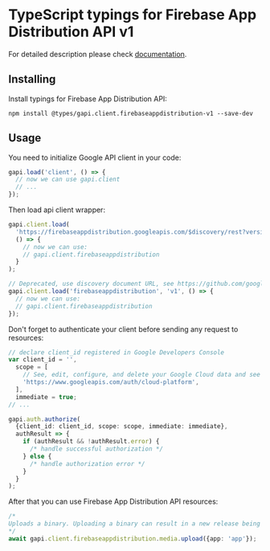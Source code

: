 # TypeScript typings for Firebase App Distribution API v1

For detailed description please check [documentation](https://firebase.google.com/products/app-distribution).

## Installing

Install typings for Firebase App Distribution API:

```
npm install @types/gapi.client.firebaseappdistribution-v1 --save-dev
```

## Usage

You need to initialize Google API client in your code:

```typescript
gapi.load('client', () => {
  // now we can use gapi.client
  // ...
});
```

Then load api client wrapper:

```typescript
gapi.client.load(
  'https://firebaseappdistribution.googleapis.com/$discovery/rest?version=v1',
  () => {
    // now we can use:
    // gapi.client.firebaseappdistribution
  }
);
```

```typescript
// Deprecated, use discovery document URL, see https://github.com/google/google-api-javascript-client/blob/master/docs/reference.md#----gapiclientloadname----version----callback--
gapi.client.load('firebaseappdistribution', 'v1', () => {
  // now we can use:
  // gapi.client.firebaseappdistribution
});
```

Don't forget to authenticate your client before sending any request to resources:

```typescript
// declare client_id registered in Google Developers Console
var client_id = '',
  scope = [
    // See, edit, configure, and delete your Google Cloud data and see the email address for your Google Account.
    'https://www.googleapis.com/auth/cloud-platform',
  ],
  immediate = true;
// ...

gapi.auth.authorize(
  {client_id: client_id, scope: scope, immediate: immediate},
  authResult => {
    if (authResult && !authResult.error) {
      /* handle successful authorization */
    } else {
      /* handle authorization error */
    }
  }
);
```

After that you can use Firebase App Distribution API resources: <!-- TODO: make this work for multiple namespaces -->

```typescript
/*
Uploads a binary. Uploading a binary can result in a new release being created, an update to an existing release, or a no-op if a release with the same binary already exists.
*/
await gapi.client.firebaseappdistribution.media.upload({app: 'app'});
```
